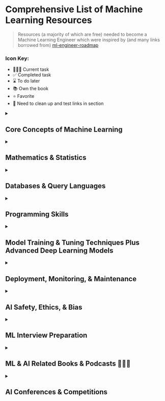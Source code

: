 # Comprehensive List of Machine Learning Resources

> Resources (a majority of which are free) needed to become a Machine Learning Engineer which were inspired by (and many links borrowed from) [ml-engineer-roadmap](https://github.com/enkaranfiles/Machine-Learning-Engineer-Roadmap)

### Icon Key:
- 👩🏼‍💻 Current task
- ✅ Completed task
- ⌛️ To do later
- 📚 Own the book
- ⭐️ Favorite
- 🧹 Need to clean up and test links in section

<details>
<summary><h2>Core Concepts of Machine Learning</h2></summary>

### Fundamentals
- **General ML**
  - [The cold start problem: how to break into machine learning](https://towardsdatascience.com/the-cold-start-problem-how-to-break-into-machine-learning-732ee9fedf1d) ✅
  - [How to Start Learning Machine Learning?](https://www.geeksforgeeks.org/how-to-start-learning-machine-learning/) ✅
  - [How you can get a world-class machine learning education for free](https://elitedatascience.com/learn-machine-learning#step-0) ✅
  - [Getting Started with Applied Machine Learning](https://machinelearningmastery.com/start-here/#getstarted) ✅
  - [Get started with AI and machine learning in 3 months](https://medium.com/@gordicaleksa/get-started-with-ai-and-machine-learning-in-3-months-5236d5e0f230) ✅ ⭐️
  - [HarvardX: Data Science: Machine Learning](https://www.edx.org/learn/machine-learning/harvard-university-data-science-machine-learning) ⌛️

- **Deep Learning**
  - [Inside Deep Learning: Math, Algorithms, Models](https://a.co/d/02Fq4g2S) 📚⌛️
  - [Generative Deep Learning: Teaching Machines To Paint, Write, Compose, and Play](https://a.co/d/05eavlbG) ⌛️
  - [Practical Deep Learning for Coders](https://course.fast.ai) ⌛️
  - [NYU Deep Learning Course Series](https://www.youtube.com/watch?v=0bMe_vCZo30&list=PLLHTzKZzVU9eaEyErdV26ikyolxOsz6mq)

### Learning Paradigms
- **Supervised Learning**
  - [The Supervised Learning Workshop: A New, Interactive Approach to Understanding Supervised Learning Algorithms, 2nd Edition](https://a.co/d/0j5D1QiC)
  - [The Hundred-Page Machine Learning Book](https://a.co/d/0bPoJHC8)
  - [Supervised Learning Crash Course](https://www.youtube.com/watch?v=4qVRBYAdLAo)✅
  - [An Introduction to Linear Regression Analysis](https://www.youtube.com/watch?v=zPG4NjIkCjc)

- **Unsupervised Learning**
  - [Hands-On Unsupervised Learning Using Python: How to Build Applied Machine Learning Solutions from Unlabeled Data](https://a.co/d/0aVPVWBQ)
  - [Unsupervised learning explained](https://www.youtube.com/watch?v=lEfrr0Yr684)
  - [Unsupervised Learning Crash Course](https://www.youtube.com/watch?v=JnnaDNNb380)

### Essential Libraries
- **Numpy**
  - [Python NumPy tutorials for Beginners](https://www.youtube.com/watch?v=GB9ByFAIAH4)
  - [NumPy Tutorial : Numpy Full Course](https://www.youtube.com/watch?v=8Y0qQEh7dJg)
  - [Introduction to Numerical Computing with NumPy](https://www.youtube.com/watch?v=ZB7BZMhfPgk)

- **Pandas**
  - [Complete Python Pandas Data Science Tutorial! (Reading CSV/Excel files, Sorting, Filtering, Groupby)](https://www.youtube.com/watch?v=vmEHCJofslg)
  - [Introduction to Data Processing in Python with Pandas | SciPy 2019 Tutorial | Daniel Chen](https://www.youtube.com/watch?v=5rNu16O3YNE)
  - [Solving real world data science tasks with Python Pandas!](https://www.youtube.com/watch?v=eMOA1pPVUc4)
  - [Python Pandas Tutorial (Part 1): Getting Started with Data Analysis - Installation and Loading Data](https://www.youtube.com/watch?v=ZyhVh-qRZPA&list=PL-osiE80TeTsWmV9i9c58mdDCSskIFdDS)

- **Scikit-learn**
  - [Machine Learning with PyTorch and Scikit-Learn](https://a.co/d/03kjoWyM) 📚
  - [Data Science from Scratch: First Principles with Python](https://a.co/d/02awIyRQ)
  - [Scikit-Learn Course - Machine Learning in Python Tutorial](https://www.youtube.com/watch?v=pqNCD_5r0IU)
  - [Real-World Python Machine Learning Tutorial w/ Scikit Learn (sklearn basics, NLP, classifiers, etc)](https://www.youtube.com/watch?v=M9Itm95JzL0)
  - [Machine Learning with Scikit-Learn, Part 1 | SciPy 2018 Tutorial | Lemaitre and Grisel](https://www.youtube.com/watch?v=4PXAztQtoTg)
  - [Machine Learning with scikit-learn Part 2 | SciPy 2018 Tutorial | Lemaitre and Grisel](https://www.youtube.com/watch?v=gK43gtGh49o)
  
- **Pytorch:**
  - [PyTorch Tutorials - Complete Beginner Course Playlist](https://www.youtube.com/playlist?list=PLqnslRFeH2UrcDBWF5mfPGpqQDSta6VK4)
  - [Pytorch Tutorial - Setting up a Deep Learning Environment (Anaconda & PyCharm)](https://www.youtube.com/watch?v=2S1dgHpqCdk&list=PLhhyoLH6IjfxeoooqP9rhU3HJIAVAJ3Vz)
  - [Programming PyTorch for Deep Learning: Creating and Deploying Deep Learning Applications](https://a.co/d/0bT9Vh8Q)
  - [Deep Learning with PyTorch: Build, train, and tune neural networks using Python tools](https://a.co/d/0iJWdouw)
  - [PyTorch - Python Deep Learning Neural Network API Series](https://www.youtube.com/playlist?list=PLZbbT5o_s2xrfNyHZsM6ufI0iZENK9xgG)
  - [Pytorch Official Repository Code Examples](https://github.com/pytorch/examples)
  - [Pytorch Official Repisitory Tutorials](https://github.com/pytorch/tutorials)
  - [Pytorch Code Examples](https://github.com/yunjey/pytorch-tutorial)

- **Tensorflow & Keras:**
  - [Hands-On Machine Learning with Scikit-Learn, Keras, and TensorFlow: Concepts, Tools, and Techniques to Build Intelligent Systems](https://a.co/d/04EULzBl)
  - [TensorFlow - Python Deep Learning Neural Network API Playlist](https://www.youtube.com/playlist?list=PLZbbT5o_s2xrwRnXk_yCPtnqqo4_u2YGL)
  - [Udacity: Intro to TensorFlow for Deep Learning](https://www.udacity.com/course/intro-to-tensorflow-for-deep-learning--ud187)
  - [Deep Learning with Swift for TensorFlow](https://a.co/d/0bcGgzme) 📚

### Advanced Topics
- **Neural Networks**
  - [Neural Networks by 3Blue1Brown](https://www.youtube.com/watch?v=aircAruvnKk&list=PLZHQObOWTQDNU6R1_67000Dx_ZCJB-3pi) ✅ ⭐️
  - [Beginner Introduction to Neural Networks Playlist](https://www.youtube.com/playlist?list=PLxt59R_fWVzT9bDxA76AHm3ig0Gg9S3So)👩🏼‍💻
  - [CS231n Winter 2016 Playlist](https://www.youtube.com/playlist?list=PLkt2uSq6rBVctENoVBg1TpCC7OQi31AlC)
  - [Make Your Own Neural Network](https://a.co/d/0fJAUlJz)
  - [Neural Networks and Deep Learning: A Textbook](https://a.co/d/00X5CE4c)
  - [Deep Learning (Adaptive Computation and Machine Learning series)](https://a.co/d/0cmGSaV1)📚
  - [Neural Network Full Course | Neural Network Tutorial For Beginners | Neural Networks | Simplilearn](https://www.youtube.com/watch?v=ob1yS9g-Zcs)
  - [Neural networks Playlist](https://www.youtube.com/playlist?list=PLZHQObOWTQDNU6R1_67000Dx_ZCJB-3pi)
 
- **Natural Language Processing:**
  - [Natural Language Processing with Transformers: Building Language Applications with Hugging Face](https://a.co/d/03yiWqiQ)
  - [Stanford CS224U: Natural Language Understanding | Spring 2019 Playlist](https://www.youtube.com/playlist?list=PLoROMvodv4rObpMCir6rNNUlFAn56Js20)
  - [Stanford CS224N: Stanford CS224N: NLP with Deep Learning | Winter 2019 Playlist](https://www.youtube.com/playlist?list=PLoROMvodv4rOhcuXMZkNm7j3fVwBBY42z)
  - [CMU Low-resource NLP Bootcamp 2020 Playlist](https://www.youtube.com/playlist?list=PL8PYTP1V4I8A1CpCzURXAUa6H4HO7PF2c)
  - [CMU Multilingual NLP 2020 Class](http://demo.clab.cs.cmu.edu/11737fa20/)

- **Generative AI:**
  - [Generative AI for Beginners (Version 2) - A Course](https://github.com/microsoft/generative-ai-for-beginners)
  - [OpenAI Prompt Engineering](https://platform.openai.com/docs/guides/prompt-engineering)
  - [Your AI Product Needs Evals](https://hamel.dev/blog/posts/evals)
  - [Prompting Fundamentals and How to Apply them Effectively](https://eugeneyan.com/writing/prompting/)
  - [Task-Specific LLM Evals that Do & Don't Work](https://eugeneyan.com/writing/evals/)
  - [LLM From the Trenches: 10 Lessons Learned Operationalizing Models at GoDaddy](https://www.godaddy.com/resources/news/llm-from-the-trenches-10-lessons-learned-operationalizing-models-at-godaddy#h-3-prompts-aren-t-portable-across-models)
  - [Prompt Engineering | Lil'Log](https://lilianweng.github.io/posts/2023-03-15-prompt-engineering/)
  - [Prompt Engineering 201: Advanced methods and toolkits](https://amatria.in/blog/prompt201)
  - [Building and Evaluating Advanced RAG Applications](https://www.deeplearning.ai/short-courses/building-evaluating-advanced-rag/)
  - [Efficiently Serving LLMs](https://www.deeplearning.ai/short-courses/efficiently-serving-llms/)
  - [Finetuning Large Language Models](https://www.deeplearning.ai/short-courses/finetuning-large-language-models/)
  - [Reinforcement Learning from Human Feedback](https://www.deeplearning.ai/short-courses/reinforcement-learning-from-human-feedback)
  - [Advanced Retrieval for AI with Chroma](https://www.deeplearning.ai/short-courses/advanced-retrieval-for-ai/)
  - [Automated Testing for LLMOps](https://www.deeplearning.ai/short-courses/automated-testing-llmops/)
  - [Red Teaming LLM Applications](https://www.deeplearning.ai/short-courses/red-teaming-llm-applications/)
  - [LLMOps: Building Real-World Applications With Large Language Models](https://www.comet.com/site/llm-course/)
  - [Large Language Models with Semantic Search](https://www.deeplearning.ai/short-courses/large-language-models-semantic-search)
  - [Intro to Large Language Models](https://www.youtube.com/watch?v=zjkBMFhNj_g)
  - [Let's build the GPT Tokenizer](https://www.youtube.com/watch?v=zduSFxRajkE)
  - [A Hackers' Guide to Language Models](https://www.youtube.com/watch?v=jkrNMKz9pWU)
  - [A Survey of Techniques for Maximizing LLM Performance](https://www.youtube.com/watch?v=ahnGLM-RC1Y)
  - [Prompt Engineering Overview](https://www.youtube.com/watch?v=dOxUroR57xs)
  - [Building Blocks for LLM Systems & Products: Eugene Yan](https://www.youtube.com/watch?v=LzeC1AQ-U5o)
 
### Datasets
- [U.S. Dovernment Datasets](https://data.gov)
- [UC Irvine Machine Learning Dataset Repository](https://archive.ics.uci.edu)
- [GitHub list of public datasets](https://github.com/awesomedata/awesome-public-datasets)
- [70+ machine Learning Datasets](https://data-flair.training/blogs/machine-learning-datasets/)
- [Article on Beginner Level Datasets](https://medium.com/machine-learning-india/getting-started-in-data-science-beginner-level-datasets-376ffe60c6fe)
</details>

</details><details><summary><h2>Mathematics & Statistics</h2></summary>
 
### Basics
- [Essential Math for Data Science: Take Control of Your Data with Fundamental Linear Algebra, Probability, and Statistics](https://a.co/d/0fqGWArP) 📚
- [Broadcasting](https://cs231n.github.io/python-numpy-tutorial/#numpy-broadcasting)
- [Voronoi Diagrams Explained](https://builtin.com/data-science/voronoi-diagram)

### Linear Algebra
- https://github.com/fastai/numerical-linear-algebra
- [Essence of linear algebra Playlist](https://www.youtube.com/playlist?list=PLZHQObOWTQDPD3MizzM2xVFitgF8hE_ab)
- [Mathematics for Machine Learning - Linear Algebra Playlist](https://www.youtube.com/playlist?list=PLiiljHvN6z1_o1ztXTKWPrShrMrBLo5P3)
- [Linear Algebra and Optimization for Machine Learning: A Textbook](https://a.co/d/0gAB515I)

### Calculus
- [Essence of calculus Playlist](https://www.youtube.com/playlist?list=PLZHQObOWTQDMsr9K-rj53DwVRMYO3t5Yr)

### Probability & Statistics
- [Statistics PL14 - Simple Linear Regression Playlist](https://www.youtube.com/playlist?list=PLIeGtxpvyG-LoKUpV0fSY8BGKIMIdmfCi)
- [Statistics Fundamentals](https://www.youtube.com/playlist?list=PLblh5JKOoLUK0FLuzwntyYI10UQFUhsY9)
- [Statistics - A Full University Course on Data Science Basics](https://www.youtube.com/watch?v=xxpc-HPKN28)
- [Probability Playlist](https://www.youtube.com/playlist?list=PLC58778F28211FA19)
- [Bayesian Statistics Made Simple | Scipy 2019 Tutorial | Allen Downey](https://www.youtube.com/watch?v=-X0BiV9n_fQ)
- [Think Stats: Exploratory Data Analysis](https://a.co/d/0aDqJBfV)
- [Practical Statistics for Data Scientists: 50+ Essential Concepts Using R and Python](https://a.co/d/0ePVRrzN)
- [Naked Statistics: Stripping the Dread from the Data](https://a.co/d/0j6upKtk)
- [Machine Learning: A Probabilistic Perspective (Adaptive Computation and Machine Learning series)](https://a.co/d/054HGCOU)
- [Pattern Recognition and Machine Learning (Information Science and Statistics)](https://a.co/d/05EwUSsG)
- [The Elements of Statistical Learning: Data Mining, Inference, and Prediction, Second Edition (Springer Series in Statistics)](https://a.co/d/048KNpku)
- [Mathematics for Machine Learning](https://mml-book.github.io/)

</details><details><summary><h2>Databases & Query Languages</h2></summary>
  
- **Database Concepts**
  - [Designing Data-Intensive Applications: The Big Ideas Behind Reliable, Scalable, and Maintainable Systems](https://a.co/d/0gnicFTy)
  - [Column vs Row Oriented Databases](https://www.youtube.com/watch?v=Vw1fCeD06YI)
  - [SQL vs NoSQL or MySQL vs MongoDB](https://www.youtube.com/watch?v=ZS_kXvOeQ5Y)
    
- **SQL & Relational Databases**
  - [Full MySQL Course for Beginners Playlist](https://www.youtube.com/playlist?list=PLyuRouwmQCjlXvBkTfGeDTq79r9_GoMt9)
    
- **NoSQL Databases**
  - [Redis Crash Course Tutorial](https://www.youtube.com/watch?v=Hbt56gFj998)
  - [5 Redis Use Cases with Gur Dotan - Redis Labs](https://www.youtube.com/watch?v=znjGckK8abw)
    
- **Vector Databases**
  - [Why are vector databases so FAST?](https://www.youtube.com/watch?v=cpLi-82koFM)
  - [Vector Databases simply explained! (Embeddings & Indexes)](https://www.youtube.com/watch?v=dN0lsF2cvm4)
  - [Pinecomb User Guide Playlist](https://www.youtube.com/playlist?list=PLRLVhGQeJDTLiw-ZJpgUtZW-bseS2gq9-)
  - [DeepLearning.AI: Vector Databases: from Embeddings to Applications](https://www.deeplearning.ai/short-courses/vector-databases-embeddings-applications/)
</details>

</details><details><summary><h2>Programming Skills</h2></summary>
 
### Data Structures & Algorithms
- [Grokking Algorithms: An Illustrated Guide for Programmers and Other Curious People](https://a.co/d/01VSUve4)
- [Machine Learning Algorithms](https://www.youtube.com/watch?v=NUXdtN1W1FE&list=PLEiEAq2VkUULNa6MHQAZSOBxzB6HHFXj4)

### Languages
- **Python:**
  - [Python for Data Analysis: Data Wrangling with pandas, NumPy, and Jupyter](https://a.co/d/0gzV89xk) 📚
  - [Automate The Boring Stuff with Python](https://automatetheboringstuff.com/)
  - [Python Crash Course, 3rd Edition: A Hands-On, Project-Based Introduction to Programming](https://a.co/d/09Tjn2fs)
  - [Learning Python: Powerful Object-Oriented Programming](https://a.co/d/05v9dcRE)
  - [Python OOP Tutorials - Working with Classes Playlist](https://www.youtube.com/playlist?list=PL-osiE80TeTsqhIuOqKhwlXsIBIdSeYtc)
  - [Python Object Oriented Programming (OOP) - For Beginners](https://www.youtube.com/watch?v=JeznW_7DlB0)
  - [Object Oriented Programming (OOP) in Python](https://www.youtube.com/watch?v=MikphENIrOo)
  - [Advanced Python - Complete Course Playlist](https://www.youtube.com/playlist?list=PLqnslRFeH2UqLwzS0AwKDKLrpYBKzLBy2)

- **C++:**
  - [C++ Tutorial Playlist](https://www.youtube.com/playlist?list=PLGLfVvz_LVvQ9S8YSV0iDsuEU8v11yP9M)
  - [C++ Programming All-in-One Tutorial Series (10 HOURS!)](https://www.youtube.com/watch?v=_bYFu9mBnr4)

- **Java:**
  - [Easy to Advanced Data Structure using Java](https://www.youtube.com/watch?v=RBSGKlAvoiM&t=10854s)

- **R:**

### Software design & Architecture
- [Designing Machine Learning Systems: An Iterative Process for Production-Ready Applications](https://a.co/d/0iO9WJJB) 📚👩🏼‍💻
- [Software Design Basics Playlist](https://www.youtube.com/playlist?list=PLzMcBGfZo4-nVu4ANTe7NuU0Ny6_oyQmV)
- [A Philosophy of Software Design | John Ousterhout | Talks at Google](https://www.youtube.com/watch?v=bmSAYlu0NcY)
- [Martin Fowler - Software Design in the 21st Century](https://www.youtube.com/watch?v=6wDoopbtEqk)
- [Becoming a better developer by using the SOLID design principles by Katerina Trajchevska](https://www.youtube.com/watch?v=rtmFCcjEgEw)

### Design Patterns
- [Design Patterns in Object Oriented Programming Playlist](https://www.youtube.com/playlist?list=PLrhzvIcii6GNjpARdnO4ueTUAVR9eMBpc)
- [Design Patterns in Python by Peter Ullrich](https://www.youtube.com/watch?v=bsyjSW46TDg&t=966s)

</details><details><summary><h2>Model Training & Tuning Techniques Plus Advanced Deep Learning Models</h2></summary>
 
- [Article on Life Cycle of a Data Science Project](https://medium.com/machine-learning-india/the-life-cycle-of-a-data-science-project-d614d8d233b7) ✅
- [Adam: A Method for Stochastic Optimization](https://arxiv.org/abs/1412.6980)
- [Batch Normalization: Accelerating Deep Network Training by Reducing Internal Covariate Shift](https://arxiv.org/abs/1502.03167)
- [Layer Normalization](https://arxiv.org/abs/1607.06450)
- [Intriguing properties of neural networks](https://arxiv.org/abs/1312.6199)
- [Transformer-XL: Attentive Language Models Beyond a Fixed-Length Context](https://arxiv.org/abs/1901.02860)
- [Autoformalization with Large Language Models](https://arxiv.org/abs/2205.12615)
- [Memorizing Transformers](https://arxiv.org/abs/2203.08913)
- [Which Algorithmic Choices Matter at Which Batch Sizes? Insights From a Noisy Quadratic Model](https://arxiv.org/abs/1907.04164)
- [Tensor Programs V: Tuning Large Neural Networks via Zero-Shot Hyperparameter Transfer](https://arxiv.org/abs/2203.03466)
- [A Simple Framework for Contrastive Learning of Visual Representations](https://arxiv.org/abs/2002.05709)

</details><details><summary><h2>Deployment, Monitoring, & Maintenance</h2></summary>
 
### MLOps
- [What are MLOps and Why Does it Matter?](https://medium.com/@ODSC/what-are-mlops-and-why-does-it-matter-8cff060d4067) ✅
- [MLOps: Overview of Machine Learning Operations on the Cloud | AISC](https://www.youtube.com/watch?v=VU5Em1qkWDU)
- [Machine Learning Design Patterns: Solutions to Common Challenges in Data Preparation, Model Building, and MLOps](https://a.co/d/aMYSdSu)
- [MLOps Manifesto with Luke Marsden from Dotscience](https://www.youtube.com/watch?v=hqxQO7MoQIE&list=PL3vkEKxWd-uvXEsuCAEfQhdvDRc7X_jOx)
- [ML Ops: Machine Learning as an Engineering Discipline](https://towardsdatascience.com/ml-ops-machine-learning-as-an-engineering-discipline-b86ca4874a3f)
- [MLOps with Ray: Best Practices and Strategies for Adopting Machine Learning Operations](https://a.co/d/0e4j5ycK)

### Testing
- [Python Testing with pytest: Simple, Rapid, Effective, and Scalable](https://a.co/d/9h1Tl3h)
- [Python Testing 101 with pytest](https://www.youtube.com/watch?v=etosV2IWBF0)
- [Testing your Python Code with PyTest | Scipy 2019 Tutorial | John Leeman, Ryan May](https://www.youtube.com/watch?v=LX2ksGYXJ80)

### Cloud Computing
- [Cloud Computing Tutorial For Beginners](https://www.youtube.com/watch?v=EN4fEbcFZ_E)
- [What is serverless?](https://www.youtube.com/watch?v=vxJobGtqKVM)
- [Introduction to AWS Lambda & Serverless Applications](https://www.youtube.com/watch?v=EBSdyoO3goc)

### Containerization 
- [Tutorial for Beginners - A Full DevOps Course on How to Run Applications in Containers](https://www.youtube.com/watch?v=fqMOX6JJhGo)
- [Docker Tutorial for Beginners](https://www.youtube.com/watch?v=3c-iBn73dDE)
- [Simplify All the Things with Docker Compose](https://www.youtube.com/watch?v=QeQ2MH5f_BE)
- [Kubernetes Beginner Tutorials Playlist](https://www.youtube.com/playlist?list=PLhW3qG5bs-L8EU_Oocu6RkNPpYpaamtXX)

### API Development
- [Learn Flask for Python - Full Tutorial](https://www.youtube.com/watch?v=Z1RJmh_OqeA)
- [Python REST API Tutorial - Building a Flask REST API](https://www.youtube.com/watch?v=GMppyAPbLYk)
- [How to deploy machine learning models into production](https://www.youtube.com/watch?v=-UYyyeYJAoQ)

</details><details><summary><h2>AI Safety, Ethics, & Bias</h2></summary>
 
- [Center for AI Safety](https://www.safe.ai)
- [Stanford Center for AI Safety](https://aisafety.stanford.edu)
- ["The Alignment Problem: Machine Learning and Human Values" by Brian Christian](https://brianchristian.org/the-alignment-problem)
- ["Superintelligence: Paths, Dangers, Strategies" by Nick Bostrom](https://amazon.com/Superintelligence-Paths-Dangers-Strategies-Nick-Bostrom/dp/0198739834)
- [Concrete Problems in AI Safety](https://arxiv.org/abs/1606.06565)
- [AI Safety Research at OpenAI](https://openai.com/research)
- [AI Alignment Forum](https://alignmentforum.org)
- [Center for Human-Compatible AI](https://humancompatible.ai)
- [Future of Humanity Institute at Oxford University](https://fhi.ox.ac.uk)
- [Ethics of Artificial Intelligence and Robotics](https://plato.stanford.edu/entries/ethics-ai)
- [Machine Intelligence Research Institute (MIRI)](https://intelligence.org)
- [Roman Yampolskiy: Dangers of Superintelligent AI | Lex Fridman Podcast](https://www.youtube.com/watch?v=NNr6gPelJ3E)

</details><details><summary><h2>ML Interview Preparation</h2></summary> 
 
- [Machine Learning Interviews by Susan Shu Chang](https://a.co/d/09J99BH3) 📚
- https://github.com/alexeygrigorev/data-science-interviews
- [Introduction to Machine Learning Interviews Book](https://huyenchip.com/ml-interviews-book/)

</details><details><summary><h2>ML & AI Related Books & Podcasts 👩🏼‍💻 </h2></summary>
 
- [Quick Start Guide to Large Language Models: Strategies and Best Practices for Using ChatGPT and Other LLMs](https://a.co/d/0d3Btiqm) 📚👩🏼‍💻
- [Deep Learning (Adaptive Computation and Machine Learning series)](https://a.co/d/06t5y3xr) 📚
- [The Coming Wave](https://a.co/d/08w5jQQU) 📚👩🏼‍💻
- [Superintelligence: Paths, Dangers, Strategies](https://a.co/d/0czbkhMV)
- [One year of deep learning](https://www.fast.ai/2019/01/02/one-year-of-deep-learning/) ✅
- [Aravind Srinivas: Perplexity CEO on Future of AI, Search & the Internet | Lex Fridman Podcast](https://www.youtube.com/watch?v=e-gwvmhyU7A) ✅
- [Becoming a Data Head: How to Think, Speak, and Understand Data Science, Statistics, and Machine Learning](https://a.co/d/08OHdpNh)
- [Everything Is Predictable: How Bayesian Statistics Explain Our World](https://a.co/d/0fvOBZ6q)
- [Gödel, Escher, Bach: An Eternal Golden Braid](https://a.co/d/0eLGaTHc)
- [Book of Why](https://a.co/d/0iBcoV4d)
- [Great YT channel to learn more about ML](https://www.youtube.com/@deeplizard)
- [Data Science (The MIT Press Essential Knowledge series)](https://a.co/d/0ilRs9sz)

</details><details><summary><h2>AI Conferences & Competitions</h2></summary>
 
- [ICML (International Conference on Machine Learning)](https://icml.cc)
- [Association for the Advancement of Artificial Intelligence (AAAI)](https://aaai.org)
- [Kaggle](https://www.kaggle.com)
- [Codalab](https://codalab.org)

